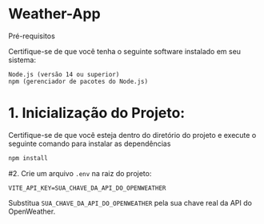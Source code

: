 # Weather-App

Pré-requisitos

Certifique-se de que você tenha o seguinte software instalado em seu sistema:

```
Node.js (versão 14 ou superior)
npm (gerenciador de pacotes do Node.js)
```

# 1. Inicialização do Projeto:
Certifique-se de que você esteja dentro do diretório do projeto e execute o seguinte comando para instalar as dependências
```bash
npm install
```

#2. Crie um arquivo `.env` na raiz do projeto:
```env
VITE_API_KEY=SUA_CHAVE_DA_API_DO_OPENWEATHER
```
Substitua `SUA_CHAVE_DA_API_DO_OPENWEATHER` pela sua chave real da API do OpenWeather.
